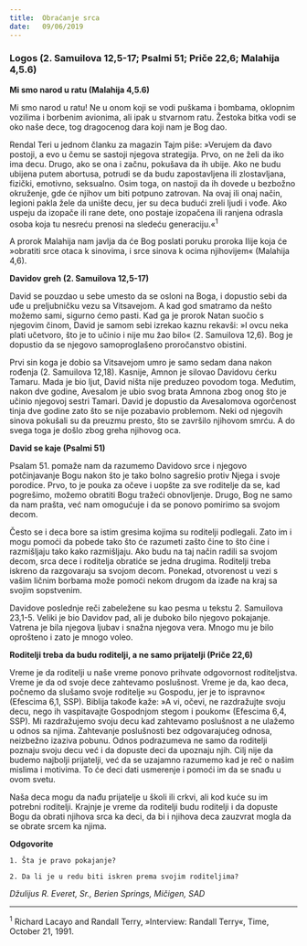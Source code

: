 ```yaml
---
title:  Obraćanje srca  
date:   09/06/2019
---
```


### Logos (2. Samuilova 12,5-17; Psalmi 51; Priče 22,6; Malahija 4,5.6)

**Mi smo narod u ratu (Malahija 4,5.6)**

Mi smo narod u ratu! Ne u onom koji se vodi puškama i bombama, oklopnim vozilima i borbenim avionima, ali ipak u stvarnom ratu. Žestoka bitka vodi se oko naše dece, tog dragocenog dara koji nam je Bog dao.

Rendal Teri u jednom članku za magazin Tajm piše: »Verujem da đavo postoji, a evo u čemu se sastoji njegova strategija. Prvo, on ne želi da iko ima decu. Drugo, ako se ona i začnu, pokušava da ih ubije. Ako ne budu ubijena putem abortusa, potrudi se da budu zapostavljena ili zlostavljana, fizički, emotivno, seksualno. Osim toga, on nastoji da ih dovede u bezbožno okruženje, gde će njihov um biti potpuno zatrovan. Na ovaj ili onaj način, legioni pakla žele da unište decu, jer su deca budući zreli ljudi i vođe. Ako uspeju da izopače ili rane dete, ono postaje izopačena ili ranjena odrasla osoba koja tu nesreću prenosi na sledeću generaciju.«<sup>1</sup>

A prorok Malahija nam javlja da će Bog poslati poruku proroka Ilije koja će »obratiti srce otaca k sinovima, i srce sinova k ocima njihovijem« (Malahija 4,6).

**Davidov greh (2. Samuilova 12,5-17)**

David se pouzdao u sebe umesto da se osloni na Boga, i dopustio sebi da uđe u preljubničku vezu sa Vitsavejom. A kad god smatramo da nešto možemo sami, sigurno ćemo pasti. Kad ga je prorok Natan suočio s njegovim činom, David je samom sebi izrekao kaznu rekavši: »I ovcu neka plati učetvoro, što je to učinio i nije mu žao bilo« (2. Samuilova 12,6). Bog je dopustio da se njegovo samoproglašeno proročanstvo obistini.

Prvi sin koga je dobio sa Vitsavejom umro je samo sedam dana nakon rođenja (2. Samuilova 12,18). Kasnije, Amnon je silovao Davidovu ćerku Tamaru. Mada je bio ljut, David ništa nije preduzeo povodom toga. Međutim, nakon dve godine, Avesalom je ubio svog brata Amnona zbog onog što je učinio njegovoj sestri Tamari. David je dopustio da Avesalomova ogorčenost  tinja dve godine zato što se nije pozabavio problemom. Neki od njegovih sinova pokušali su da preuzmu presto, što se završilo njihovom smrću. A do svega toga je došlo zbog greha njihovog oca.  

**David se kaje (Psalmi 51)**

Psalam 51. pomaže nam da razumemo Davidovo srce i njegovo potčinjavanje Bogu nakon što je tako bolno sagrešio protiv Njega i svoje porodice. Prvo, to je pouka za očeve i uopšte za sve roditelje da se, kad pogrešimo, možemo obratiti Bogu tražeći obnovljenje. Drugo, Bog ne samo da nam prašta, već nam omogućuje i da se ponovo pomirimo sa svojom decom.   

Često se i deca bore sa istim gresima kojima su roditelji podlegali. Zato im i mogu pomoći da pobede tako što će razumeti zašto čine to što čine i razmišljaju tako kako razmišljaju. Ako budu na taj način radili sa svojom decom, srca dece i roditelja obratiće se jedna drugima. Roditelji treba iskreno da razgovaraju sa svojom decom. Ponekad, otvorenost u vezi s vašim ličnim borbama može pomoći nekom drugom da izađe na kraj sa svojim sopstvenim.

Davidove poslednje reči zabeležene su kao pesma u tekstu 2. Samuilova 23,1-5. Veliki je bio Davidov pad, ali je duboko bilo njegovo pokajanje. Vatrena je bila njegova ljubav i snažna njegova vera. Mnogo mu je bilo oprošteno i zato je mnogo voleo.

**Roditelji treba da budu roditelji, a ne samo prijatelji (Priče 22,6)**

Vreme je da roditelji u naše vreme ponovo prihvate odgovornost roditeljstva. Vreme je da od svoje dece zahtevamo poslušnost. Vreme je da, kao deca, počnemo da slušamo svoje roditelje »u Gospodu, jer je to ispravno« (Efescima 6,1, SSP). Biblija takođe kaže: »A vi, očevi, ne razdražujte svoju decu, nego ih vaspitavajte Gospodnjom stegom i poukom« (Efescima 6,4, SSP). Mi razdražujemo svoju decu kad zahtevamo poslušnost a ne ulažemo u odnos sa njima. Zahtevanje poslušnosti bez odgovarajućeg odnosa, neizbežno izaziva pobunu. Odnos podrazumeva ne samo da roditelji poznaju svoju decu već i da dopuste deci da upoznaju njih. Cilj nije da budemo najbolji prijatelji, već da se uzajamno razumemo kad je reč o našim mislima i motivima. To će deci dati usmerenje i pomoći im da se snađu u ovom svetu.

Naša deca mogu da nađu prijatelje u školi ili crkvi, ali kod kuće su im potrebni roditelji. Krajnje je vreme da roditelji budu roditelji i da dopuste Bogu da obrati njihova srca ka deci, da bi i njihova deca zauzvrat mogla da se obrate srcem ka njima.

**Odgovorite**

`1.	Šta je pravo pokajanje?`

`2.	Da li je u redu biti iskren prema svojim roditeljima?`

*Džulijus R. Everet, Sr., Berien Springs, Mičigen, SAD*

______________

<sup>1</sup>	Richard Lacayo and Randall Terry, »Interview: Randall Terry«, Time, October 21, 1991.
